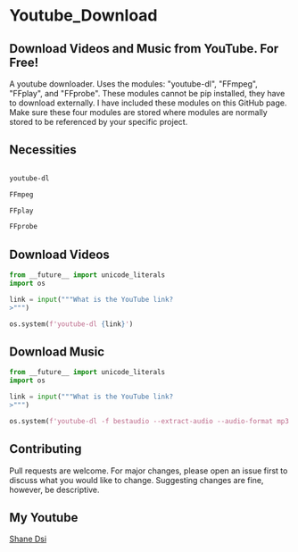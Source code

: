 # Youtube_Download

## Download Videos and Music from YouTube. For Free!
A youtube downloader. Uses the modules: "youtube-dl", "FFmpeg", "FFplay", and "FFprobe". These modules cannot be pip installed, they have to download externally.  I have included these modules on this GitHub page. Make sure these four modules are stored where modules are normally stored to be referenced by your specific project. 


## Necessities

```bash

youtube-dl

FFmpeg

FFplay

FFprobe
```


## Download Videos

```python
from __future__ import unicode_literals
import os

link = input("""What is the YouTube link?
>""")

os.system(f'youtube-dl {link}')
```

## Download Music

```python
from __future__ import unicode_literals
import os

link = input("""What is the YouTube link?
>""")

os.system(f'youtube-dl -f bestaudio --extract-audio --audio-format mp3 --audio-quality 0 {link}')
```


## Contributing
Pull requests are welcome. For major changes, please open an issue first to discuss what you would like to change.
Suggesting changes are fine, however, be descriptive.


## My Youtube
[Shane Dsi](https://www.youtube.com/channel/UCfRjte3cG1e9YI_cce_0oPQ)


